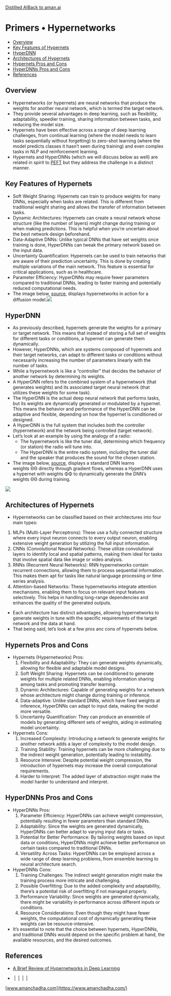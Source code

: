 [Distilled AI](https://aman.ai/primers/ai/)[Back to aman.ai](https://aman.ai/)

# Primers • Hypernetworks

- [Overview](https://aman.ai/primers/ai/hypernetworks/#overview)
- [Key Features of Hypernets](https://aman.ai/primers/ai/hypernetworks/#key-features-of-hypernets)
- [HyperDNN](https://aman.ai/primers/ai/hypernetworks/#hyperdnn)
- [Architectures of Hypernets](https://aman.ai/primers/ai/hypernetworks/#architectures-of-hypernets)
- [Hypernets Pros and Cons](https://aman.ai/primers/ai/hypernetworks/#hypernets-pros-and-cons)
- [HyperDNNs Pros and Cons](https://aman.ai/primers/ai/hypernetworks/#hyperdnns-pros-and-cons)
- [References](https://aman.ai/primers/ai/hypernetworks/#references)

## Overview

- Hypernetworks (or hypernets) are neural networks that produce the weights for another neural network, which is termed the target network.
- They provide several advantages in deep learning, such as flexibility, adaptability, speedier training, sharing information between tasks, and reducing the model size.
- Hypernets have been effective across a range of deep learning challenges, from continual learning (where the model needs to learn tasks sequentially without forgetting) to zero-shot learning (where the model predicts classes it hasn’t seen during training) and even complex tasks in NLP and reinforcement learning.
- Hypernets and HyperDNNs (which we will discuss below as well) are related in spirit to [PEFT](https://aman.ai/primers/ai/hypernetworks/parameter-efficient-fine-tuning) but they address the challenge in a distinct manner.

## Key Features of Hypernets

- Soft Weight Sharing: Hypernets can train to produce weights for many DNNs, especially when tasks are related. This is different from traditional weight sharing and allows the transfer of information between tasks.
- Dynamic Architectures: Hypernets can create a neural network whose structure (like the number of layers) might change during training or when making predictions. This is helpful when you’re uncertain about the best network design beforehand.
- Data-Adaptive DNNs: Unlike typical DNNs that have set weights once training is done, HyperDNNs can tweak the primary network based on the input data.
- Uncertainty Quantification: Hypernets can be used to train networks that are aware of their prediction uncertainty. This is done by creating multiple variations of the main network. This feature is essential for critical applications, such as in healthcare.
- Parameter Efficiency: HyperDNNs may require fewer parameters compared to traditional DNNs, leading to faster training and potentially reduced computational needs.
- The image below, [source](https://www.reddit.com/media?url=https%3A%2F%2Fi.redd.it%2Fwell-researched-comparison-of-training-techniques-lora-v0-vl01e5grs6ca1.png%3Fs%3Dcfb3d4eb7d253025ffc68f6791740f7737604c84), displays hypernetworks in action for a diffusion model.![](https://aman.ai/primers/ai/assets/hypernets/2.png)

## HyperDNN

- As previously described, hypernets generate the weights for a primary or target network. This means that instead of storing a full set of weights for different tasks or conditions, a hypernet can generate them dynamically.
- However, HyperDNNs, which are systems composed of hypernets and their target networks, can adapt to different tasks or conditions without necessarily increasing the number of parameters linearly with the number of tasks.
- While a hypernetwork is like a “controller” that decides the behavior of another network by determining its weights.
- A HyperDNN refers to the combined system of a hypernetwork (that generates weights) and its associated target neural network (that utilizes these weights for some task).
- The HyperDNN is the actual deep neural network that performs tasks, but its weights are dynamically generated or modulated by a hypernet. This means the behavior and performance of the HyperDNN can be adaptive and flexible, depending on how the hypernet is conditioned or designed.
- A HyperDNN is the full system that includes both the controller (hypernetwork) and the network being controlled (target network).
- Let’s look at an example by using the analogy of a radio:
    - The hypernetwork is like the tuner dial, determining which frequency (or station) the radio will tune into.
    - The HyperDNN is the entire radio system, including the tuner dial and the speaker that produces the sound for the chosen station.
- The image below, [source](https://arxiv.org/pdf/2306.06955.pdf), displays a standard DNN learns weights ΘΘ directly through gradient flows, whereas a HyperDNN uses a hypernet with weights ΦΦ to dynamically generate the DNN’s weights ΘΘ during training.

![](https://aman.ai/primers/ai/assets/hypernets/1.png)

## Architectures of Hypernets

- Hypernetworks can be classified based on their architectures into four main types:

1. MLPs (Multi-Layer Perceptrons): These use a fully connected structure where every input neuron connects to every output neuron, enabling extensive weight generation by utilizing the full input information.
2. CNNs (Convolutional Neural Networks): These utilize convolutional layers to identify local and spatial patterns, making them ideal for tasks that involve spatial data like image or video analysis.
3. RNNs (Recurrent Neural Networks): RNN hypernetworks contain recurrent connections, allowing them to process sequential information. This makes them apt for tasks like natural language processing or time series analysis.
4. Attention-based Networks: These hypernetworks integrate attention mechanisms, enabling them to focus on relevant input features selectively. This helps in handling long-range dependencies and enhances the quality of the generated outputs.

- Each architecture has distinct advantages, allowing hypernetworks to generate weights in tune with the specific requirements of the target network and the data at hand.
- That being said, let’s look at a few pros anc cons of hypernets below.

## Hypernets Pros and Cons

- Hypernets (Hypernetworks) Pros:
    1. Flexibility and Adaptability: They can generate weights dynamically, allowing for flexible and adaptable model designs.
    2. Soft Weight Sharing: Hypernets can be conditioned to generate weights for multiple related DNNs, enabling information sharing among tasks and promoting transfer learning.
    3. Dynamic Architectures: Capable of generating weights for a network whose architecture might change during training or inference.
    4. Data-adaptive: Unlike standard DNNs, which have fixed weights at inference, HyperDNNs can adapt to input data, making the model more versatile.
    5. Uncertainty Quantification: They can produce an ensemble of models by generating different sets of weights, aiding in estimating model uncertainty.
- Hypernets Cons:
    1. Increased Complexity: Introducing a network to generate weights for another network adds a layer of complexity to the model design.
    2. Training Stability: Training hypernets can be more challenging due to the indirect weight generation, potentially leading to instability.
    3. Resource Intensive: Despite potential weight compression, the introduction of hypernets may increase the overall computational requirements.
    4. Harder to Interpret: The added layer of abstraction might make the model harder to understand and interpret.

## HyperDNNs Pros and Cons

- HyperDNNs Pros:
    1. Parameter Efficiency: HyperDNNs can achieve weight compression, potentially resulting in fewer parameters than standard DNNs.
    2. Adaptability: Since the weights are generated dynamically, HyperDNNs can better adapt to varying input data or tasks.
    3. Potential for Better Performance: By tailoring weights based on input data or conditions, HyperDNNs might achieve better performance on certain tasks compared to traditional DNNs.
    4. Versatility Across Tasks: HyperDNNs can be employed across a wide range of deep learning problems, from ensemble learning to neural architecture search.
- HyperDNNs Cons:
    1. Training Challenges: The indirect weight generation might make the training process more intricate and challenging.
    2. Possible Overfitting: Due to the added complexity and adaptability, there’s a potential risk of overfitting if not managed properly.
    3. Performance Variability: Since weights are generated dynamically, there might be variability in performance across different inputs or conditions.
    4. Resource Considerations: Even though they might have fewer weights, the computational cost of dynamically generating these weights can be resource-intensive.
- It’s essential to note that the choice between hypernets, HyperDNNs, and traditional DNNs would depend on the specific problem at hand, the available resources, and the desired outcomes.

## References

- [A Brief Review of Hypernetworks in Deep Learning](https://arxiv.org/abs/2306.06955)

-  [](https://github.com/amanchadha)|  [](https://citations.amanchadha.com/)|  [](https://twitter.com/i_amanchadha)|  [](mailto:hi@aman.ai)| 

[www.amanchadha.com](https://www.amanchadha.com/)